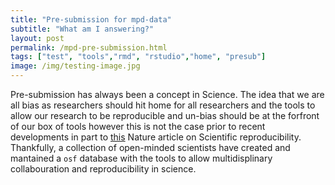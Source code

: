 ```yaml
---
title: "Pre-submission for mpd-data"
subtitle: "What am I answering?"
layout: post
permalink: /mpd-pre-submission.html
tags: ["test", "tools","rmd", "rstudio","home", "presub"]
image: /img/testing-image.jpg
---
```


Pre-submission has always been a concept in Science. The idea that we are all bias as researchers should hit home for all researchers and the tools to allow our research to be reproducible and un-bias should be at the forfront of our box of tools however this is not the case prior to recent developments in part to [this](https://www.nature.com/news/1-500-scientists-lift-the-lid-on-reproducibility-1.19970) Nature article on Scientific reproducibility. Thankfully, a collection of open-minded scientists have created and mantained a `osf` database with the tools to allow multidisplinary collabouration and reproducibility in science.
